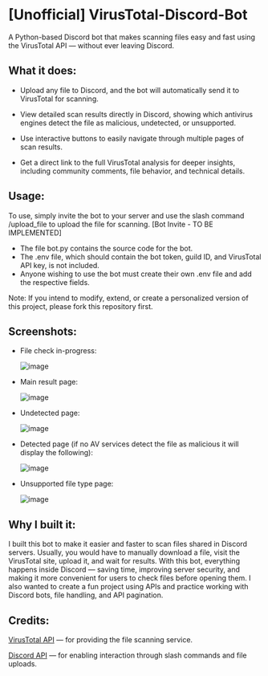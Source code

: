 # [Unofficial] VirusTotal-Discord-Bot
A Python-based Discord bot that makes scanning files easy and fast using the VirusTotal API — without ever leaving Discord.

## What it does:
- Upload any file to Discord, and the bot will automatically send it to VirusTotal for scanning.

- View detailed scan results directly in Discord, showing which antivirus engines detect the file as malicious, undetected, or unsupported.

- Use interactive buttons to easily navigate through multiple pages of scan results.

- Get a direct link to the full VirusTotal analysis for deeper insights, including community comments, file behavior, and technical details.

## Usage:
To use, simply invite the bot to your server and use the slash command /upload_file to upload the file for scanning. [Bot Invite - TO BE IMPLEMENTED]

- The file bot.py contains the source code for the bot.
- The .env file, which should contain the bot token, guild ID, and VirusTotal API key, is not included.
- Anyone wishing to use the bot must create their own .env file and add the respective fields.

Note: If you intend to modify, extend, or create a personalized version of this project, please fork this repository first.

## Screenshots: 
- File check in-progress:


   ![image](https://github.com/user-attachments/assets/5db198ee-f9f2-40f2-be1d-d25685fa4bd0)

- Main result page:


  ![image](https://github.com/user-attachments/assets/69d21647-a2e5-4f8c-bae0-028368c448b1)

- Undetected page:

  
  ![image](https://github.com/user-attachments/assets/a19f003f-561e-4bd3-8d80-841702fc45b2)

- Detected page (if no AV services detect the file as malicious it will display the following):


  ![image](https://github.com/user-attachments/assets/c936528c-5f6c-48ba-a7a2-e26b628f0c91)

- Unsupported file type page:


  ![image](https://github.com/user-attachments/assets/37416582-dd85-4f4e-afb7-ae22ed69edc7)

## Why I built it:
I built this bot to make it easier and faster to scan files shared in Discord servers. Usually, you would have to manually download a file, visit the VirusTotal site, upload it, and wait for results.
With this bot, everything happens inside Discord — saving time, improving server security, and making it more convenient for users to check files before opening them.
I also wanted to create a fun project using APIs and practice working with Discord bots, file handling, and API pagination.

## Credits:
[VirusTotal API](https://docs.virustotal.com/reference/overview) — for providing the file scanning service.

[Discord API](https://discord.com/developers/docs/intro) — for enabling interaction through slash commands and file uploads.


